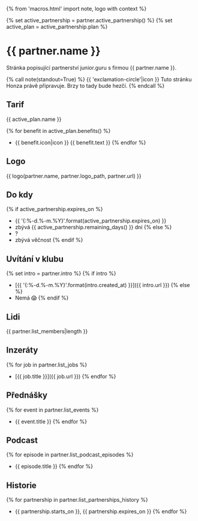 {% from 'macros.html' import note, logo with context %}

{% set active_partnership = partner.active_partnership() %}
{% set active_plan = active_partnership.plan %}


# {{ partner.name }}

Stránka popisující partnerství junior.guru s firmou {{ partner.name }}.

{% call note(standout=True) %}
  {{ 'exclamation-circle'|icon }} Tuto stránku Honza právě připravuje. Brzy to tady bude hezčí.
{% endcall %}

## Tarif

{{ active_plan.name }}

{% for benefit in active_plan.benefits() %}
- {{ benefit.icon|icon }} {{ benefit.text }}
{% endfor %}


## Logo

{{ logo(partner.name, partner.logo_path, partner.url) }}

<!-- Logo na webu -->

## Do kdy

{% if active_partnership.expires_on %}
  - {{ '{:%-d.%-m.%Y}'.format(active_partnership.expires_on) }}
  - zbývá {{ active_partnership.remaining_days() }} dní
{% else %}
  - ?
  - zbývá věčnost
{% endif %}

## Uvítání v klubu

{% set intro = partner.intro %}
{% if intro %}
- [{{ '{:%-d.%-m.%Y}'.format(intro.created_at) }}]({{ intro.url }})
{% else %}
- Nemá 😱
{% endif %}

## Lidi

{{ partner.list_members|length }}

<!-- Konkretni lidi muzu poslat mailem, na webu byt nemuzou -->

## Inzeráty

{% for job in partner.list_jobs %}
- [{{ job.title }}]({{ job.url }})
{% endfor %}

<!-- Jsou tam informace i k inzerátům včetně toho, co původně chodilo do mailu -->

## Přednášky

<!-- Disclaimer o tom, že zveme lidi i bez toho, že by si to firma zaplatila -->

{% for event in partner.list_events %}
- {{ event.title }}
{% endfor %}

## Podcast

<!-- Disclaimer o tom, že zveme lidi i bez toho, že by si to firma zaplatila -->

{% for episode in partner.list_podcast_episodes %}
- {{ episode.title }}
{% endfor %}

## Historie

{% for partnership in partner.list_partnerships_history %}
- {{ partnership.starts_on }}, {{ partnership.expires_on }}
{% endfor %}

<!-- výpis minulých partnerství, disclaimer že do ledna 2023 jsem jenom prodlužoval a byl to chaos -->
